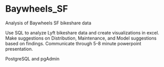 # Baywheels_SF
Analysis of Baywheels SF bikeshare data

Use SQL to analyze Lyft bikeshare data and create visualizations in excel.
Make suggestions on Distribution, Maintenance, and Model suggestions based on findings.
Communicate through 5-8 minute powerpoint presentation.

PostgreSQL and pgAdmin
